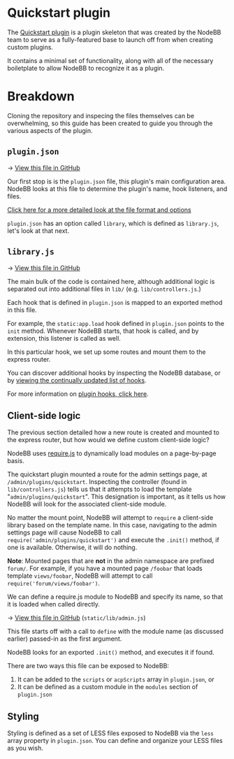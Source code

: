 # Quickstart plugin

The [Quickstart plugin](https://github.com/nodebb/nodebb-plugin-quickstart) is a plugin skeleton that was created by the NodeBB team to serve as a fully-featured base to launch off from when creating custom plugins.

It contains a minimal set of functionality, along with all of the necessary boiletplate to allow NodeBB to recognize it as a plugin.

# Breakdown

Cloning the repository and inspecing the files themselves can be overwhelming, so this guide has been created to guide you through the various aspects of the plugin.

## `plugin.json`

&rarr; [View this file in GitHub](https://github.com/NodeBB/nodebb-plugin-quickstart/blob/master/plugin.json)

Our first stop is is the `plugin.json` file, this plugin's main configuration area. NodeBB looks at this file to determine the plugin's name, hook listeners, and files.

[Click here for a more detailed look at the file format and options](../plugins/plugin.json)

`plugin.json` has an option called `library`, which is defined as `library.js`, let's look at that next.

## `library.js`

&rarr; [View this file in GitHub](https://github.com/NodeBB/nodebb-plugin-quickstart/blob/master/library.js)

The main bulk of the code is contained here, although additional logic is separated out into additional files in `lib/` (e.g. `lib/controllers.js`.)

Each hook that is defined in `plugin.json` is mapped to an exported method in this file.

For example, the `static:app.load` hook defined in `plugin.json` points to the `init` method. Whenever NodeBB starts, that hook is called, and by extension, this listener is called as well.

In this particular hook, we set up some routes and mount them to the express router.

You can discover additional hooks by inspecting the NodeBB database, or by [viewing the continually updated list of hooks](https://github.com/NodeBB/NodeBB/wiki/Hooks).

For more information on [plugin hooks, click here](../plugins/hooks).

## Client-side logic

The previous section detailed how a new route is created and mounted to the express router, but how would we define custom client-side logic?

NodeBB uses [require.js](https://requirejs.org) to dynamically load modules on a page-by-page basis.

The quickstart plugin mounted a route for the admin settings page, at `/admin/plugins/quickstart`. Inspecting the controller (found in `lib/controllers.js`) tells us that it attempts to load the template "`admin/plugins/quickstart`". This designation is important, as it tells us how NodeBB will look for the associated client-side module.

No matter the mount point, NodeBB will attempt to `require` a client-side library based on the template name. In this case, navigating to the admin settings page will cause NodeBB to call `require('admin/plugins/quickstart')` and execute the `.init()` method, if one is available. Otherwise, it will do nothing.

**Note**: Mounted pages that are **not** in the admin namespace are prefixed `forum/`. For example, if you have a mounted page `/foobar` that loads template `views/foobar`, NodeBB will attempt to call `require('forum/views/foobar')`.

We can define a require.js module to NodeBB and specify its name, so that it is loaded when called directly.

&rarr; [View this file in GitHub](https://github.com/NodeBB/nodebb-plugin-quickstart/blob/master/static/lib/admin.js) (`static/lib/admin.js`)

This file starts off with a call to `define` with the module name (as discussed earlier) passed-in as the first argument.

NodeBB looks for an exported `.init()` method, and executes it if found.

There are two ways this file can be exposed to NodeBB:

1. It can be added to the `scripts` or `acpScripts` array in `plugin.json`, or
1. It can be defined as a custom module in the `modules` section of `plugin.json`

## Styling

Styling is defined as a set of LESS files exposed to NodeBB via the `less` array property in `plugin.json`. You can define and organize your LESS files as you wish.
